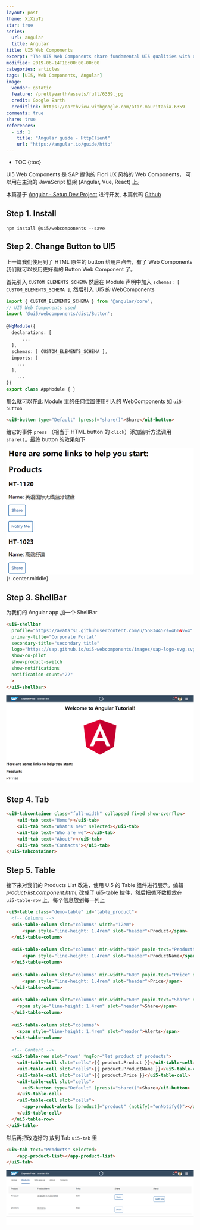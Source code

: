 ```yaml
---
layout: post
theme: XiXiuTi
star: true
series: 
  url: angular
  title: Angular
title: UI5 Web Components
excerpt: "The UI5 Web Components share fundamental UI5 qualities with others to provide enterprise-grade features, Fiori UX and themeability. The goal is to achieve an easy consumption of UI5 controls to lower the entry barrier to use UI5 controls for own applications and to avoid complexity of UI5 rendering-stack by making the consumption of the full-stack UI5 optional. In general, the UI5 Web Components are targeting for Web Developers who want to have more flexibility to use just HTML tags or arbitrary JS frameworks."
modified: 2019-06-14T18:00:00-00:00
categories: articles
tags: [UI5, Web Components, Angular]
image:
  vendor: gstatic
  feature: /prettyearth/assets/full/6359.jpg
  credit: Google Earth
  creditlink: https://earthview.withgoogle.com/atar-mauritania-6359
comments: true
share: true
references:
  - id: 1
    title: "Angular guide - HttpClient"
    url: "https://angular.io/guide/http"
---
```


* TOC
{:toc}

UI5 Web Components 是 SAP 提供的 Fiori UX 风格的 Web Components， 可以用在主流的 JavaScript 框架 (Angular, Vue, React) 上。

本篇基于 [Angular - Setup Dev Project](/articles/angular-setup-dev-project/) 进行开发, 本篇代码 [Github](https://github.com/tiven-wang/angular-tutorial/tree/ui5-webcomponents)

## Step 1. Install

`npm install @ui5/webcomponents --save`

## Step 2. Change Button to UI5

上一篇我们使用到了 HTML 原生的 button 给用户点击，有了 Web Components 我们就可以换用更好看的 Button Web Component 了。

首先引入 `CUSTOM_ELEMENTS_SCHEMA` 然后在 Module 声明中加入 `schemas: [ CUSTOM_ELEMENTS_SCHEMA ]`, 然后引入 UI5 的 WebComponents

```typescript
import { CUSTOM_ELEMENTS_SCHEMA } from '@angular/core';
// UI5 Web Components used
import '@ui5/webcomponents/dist/Button';

@NgModule({
  declarations: [
      ...
  ],
  schemas: [ CUSTOM_ELEMENTS_SCHEMA ],
  imports: [
    ...
  ],
    ...
})
export class AppModule { }
```

那么就可以在此 Module 里的任何位置使用引入的 WebComponents 如 `ui5-button`

```html
<ui5-button type="Default" (press)="share()">Share</ui5-button>
```

给它的事件 `press` （相当于 HTML button 的 `click`）添加监听方法调用 `share()`。最终 button 的效果如下

![Angular UI5 webcomponents button](/images/angular/ui5-webcomponents-button.png)
{: .center.middle}

## Step 3. ShellBar

为我们的 Angular app 加一个 ShellBar

```html
<ui5-shellbar
  profile="https://avatars1.githubusercontent.com/u/5583445?s=460&v=4"
  primary-title="Corporate Portal"
  secondary-title="secondary title"
  logo="https://sap.github.io/ui5-webcomponents/images/sap-logo-svg.svg"
  show-co-pilot
  show-product-switch
  show-notifications
  notification-count="22"
  >
</ui5-shellbar>
```

![Angular UI5 webcomponents ShellBar](/images/angular/ui5-webcomponents-shellbar.png)

## Step 4. Tab

```html
<ui5-tabcontainer class="full-width" collapsed fixed show-overflow>
    <ui5-tab text="Home"></ui5-tab>
    <ui5-tab text="What's new" selected></ui5-tab>
    <ui5-tab text="Who are we"></ui5-tab>
    <ui5-tab text="About"></ui5-tab>
    <ui5-tab text="Contacts"></ui5-tab>
</ui5-tabcontainer>
```

## Step 5. Table

接下来对我们的 Products List 改进，使用 UI5 的 Table 组件进行展示。编辑 *product-list.component.html*, 改成了 ui5-table 控件，然后把循环数据放在 `ui5-table-row` 上，每个信息放到每一列上

```html
<ui5-table class="demo-table" id="table_product">
  <!-- Columns -->
  <ui5-table-column slot="columns" width="12em">
      <span style="line-height: 1.4rem" slot="header">Product</span>
  </ui5-table-column>

  <ui5-table-column slot="columns" min-width="800" popin-text="ProductName" demand-popin>
      <span style="line-height: 1.4rem" slot="header">ProductName</span>
  </ui5-table-column>

  <ui5-table-column slot="columns" min-width="600" popin-text="Price" demand-popin>
      <span style="line-height: 1.4rem" slot="header">Price</span>
  </ui5-table-column>

  <ui5-table-column slot="columns" min-width="600" popin-text="Share" demand-popin>
    <span style="line-height: 1.4rem" slot="header">Share</span>
  </ui5-table-column>

  <ui5-table-column slot="columns">
    <span style="line-height: 1.4rem" slot="header">Alerts</span>
  </ui5-table-column>

  <!-- Content -->
  <ui5-table-row slot="rows" *ngFor="let product of products">
    <ui5-table-cell slot="cells">{{ product.Product }}</ui5-table-cell>
    <ui5-table-cell slot="cells">{{ product.ProductName }}</ui5-table-cell>
    <ui5-table-cell slot="cells">{{ product.Price }}</ui5-table-cell>
    <ui5-table-cell slot="cells">
      <ui5-button type="Default" (press)="share()">Share</ui5-button>
    </ui5-table-cell>
    <ui5-table-cell slot="cells">
      <app-product-alerts [product]="product" (notify)="onNotify()"></app-product-alerts>
    </ui5-table-cell>
  </ui5-table-row>
</ui5-table>
```

然后再把改造好的 放到 Tab `ui5-tab` 里

```html
<ui5-tab text="Products" selected>
    <app-product-list></app-product-list>
</ui5-tab>
```

![Angular UI5 webcomponents Table](/images/angular/ui5-webcomponents-table.png)
